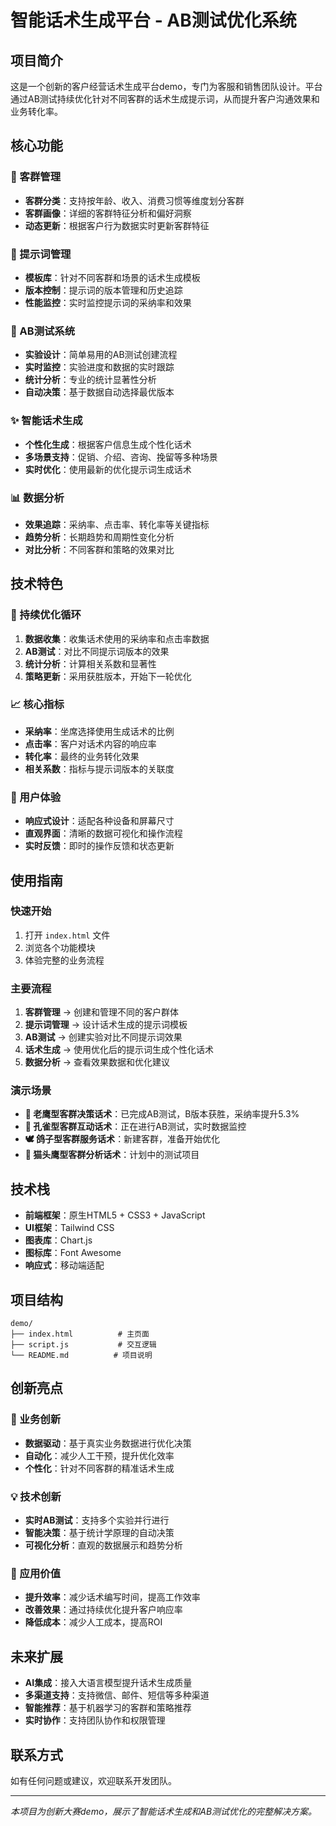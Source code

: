 # 智能话术生成平台 - AB测试优化系统

## 项目简介

这是一个创新的客户经营话术生成平台demo，专门为客服和销售团队设计。平台通过AB测试持续优化针对不同客群的话术生成提示词，从而提升客户沟通效果和业务转化率。

## 核心功能

### 🎯 客群管理
- **客群分类**：支持按年龄、收入、消费习惯等维度划分客群
- **客群画像**：详细的客群特征分析和偏好洞察
- **动态更新**：根据客户行为数据实时更新客群特征

### 📝 提示词管理
- **模板库**：针对不同客群和场景的话术生成模板
- **版本控制**：提示词的版本管理和历史追踪
- **性能监控**：实时监控提示词的采纳率和效果

### 🧪 AB测试系统
- **实验设计**：简单易用的AB测试创建流程
- **实时监控**：实验进度和数据的实时跟踪
- **统计分析**：专业的统计显著性分析
- **自动决策**：基于数据自动选择最优版本

### ✨ 智能话术生成
- **个性化生成**：根据客户信息生成个性化话术
- **多场景支持**：促销、介绍、咨询、挽留等多种场景
- **实时优化**：使用最新的优化提示词生成话术

### 📊 数据分析
- **效果追踪**：采纳率、点击率、转化率等关键指标
- **趋势分析**：长期趋势和周期性变化分析
- **对比分析**：不同客群和策略的效果对比

## 技术特色

### 🔄 持续优化循环
1. **数据收集**：收集话术使用的采纳率和点击率数据
2. **AB测试**：对比不同提示词版本的效果
3. **统计分析**：计算相关系数和显著性
4. **策略更新**：采用获胜版本，开始下一轮优化

### 📈 核心指标
- **采纳率**：坐席选择使用生成话术的比例
- **点击率**：客户对话术内容的响应率
- **转化率**：最终的业务转化效果
- **相关系数**：指标与提示词版本的关联度

### 🎨 用户体验
- **响应式设计**：适配各种设备和屏幕尺寸
- **直观界面**：清晰的数据可视化和操作流程
- **实时反馈**：即时的操作反馈和状态更新

## 使用指南

### 快速开始
1. 打开 `index.html` 文件
2. 浏览各个功能模块
3. 体验完整的业务流程

### 主要流程
1. **客群管理** → 创建和管理不同的客户群体
2. **提示词管理** → 设计话术生成的提示词模板
3. **AB测试** → 创建实验对比不同提示词效果
4. **话术生成** → 使用优化后的提示词生成个性化话术
5. **数据分析** → 查看效果数据和优化建议

### 演示场景
- **🦅 老鹰型客群决策话术**：已完成AB测试，B版本获胜，采纳率提升5.3%
- **🦚 孔雀型客群互动话术**：正在进行AB测试，实时数据监控
- **🕊️ 鸽子型客群服务话术**：新建客群，准备开始优化
- **🦉 猫头鹰型客群分析话术**：计划中的测试项目

## 技术栈

- **前端框架**：原生HTML5 + CSS3 + JavaScript
- **UI框架**：Tailwind CSS
- **图表库**：Chart.js
- **图标库**：Font Awesome
- **响应式**：移动端适配

## 项目结构

```
demo/
├── index.html          # 主页面
├── script.js           # 交互逻辑
└── README.md          # 项目说明
```

## 创新亮点

### 🚀 业务创新
- **数据驱动**：基于真实业务数据进行优化决策
- **自动化**：减少人工干预，提升优化效率
- **个性化**：针对不同客群的精准话术生成

### 💡 技术创新
- **实时AB测试**：支持多个实验并行进行
- **智能决策**：基于统计学原理的自动决策
- **可视化分析**：直观的数据展示和趋势分析

### 🎯 应用价值
- **提升效率**：减少话术编写时间，提高工作效率
- **改善效果**：通过持续优化提升客户响应率
- **降低成本**：减少人工成本，提高ROI

## 未来扩展

- **AI集成**：接入大语言模型提升话术生成质量
- **多渠道支持**：支持微信、邮件、短信等多种渠道
- **智能推荐**：基于机器学习的客群和策略推荐
- **实时协作**：支持团队协作和权限管理

## 联系方式

如有任何问题或建议，欢迎联系开发团队。

---

*本项目为创新大赛demo，展示了智能话术生成和AB测试优化的完整解决方案。*